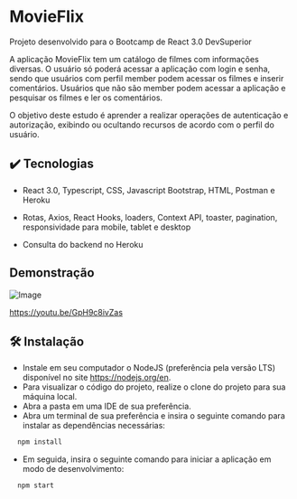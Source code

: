 
# MovieFlix

Projeto desenvolvido para o Bootcamp de React 3.0 DevSuperior

A aplicação MovieFlix tem um catálogo de filmes com informações diversas. O usuário só poderá acessar a aplicação com login e senha, sendo que usuários com perfil member podem acessar os filmes e inserir comentários. Usuários que não são member podem acessar a aplicação e pesquisar os filmes e ler os comentários. 

O objetivo deste estudo é aprender a realizar operações de autenticação e autorização, exibindo ou ocultando recursos de acordo com o perfil do usuário.

## ✔️ Tecnologias

- React 3.0, Typescript, CSS, Javascript Bootstrap, HTML, Postman e Heroku

- Rotas, Axios, React Hooks, loaders, Context API, toaster, pagination, responsividade para mobile, tablet e desktop

- Consulta do backend no Heroku

## Demonstração

![Image](https://media.giphy.com/media/v1.Y2lkPTc5MGI3NjExMThlYjYyODMzMjFkNmRjODA2ZWU4NjZjYzhjNjVlMjE2NjcxZTE2MSZlcD12MV9pbnRlcm5hbF9naWZzX2dpZklkJmN0PWc/MtUgwWkAWWD9d7ppIZ/giphy.gif)


https://youtu.be/GpH9c8ivZas


## 🛠️ Instalação

- Instale em seu computador o NodeJS (preferência pela versão LTS) disponível no site https://nodejs.org/en.
- Para visualizar o código do projeto, realize o clone do projeto para sua máquina local.
- Abra a pasta em uma IDE de sua preferência.
- Abra um terminal de sua preferência e insira o seguinte comando para instalar as dependências necessárias:

```bash
  npm install
```
- Em seguida, insira o seguinte comando para iniciar a aplicação em modo de desenvolvimento:

```bash
  npm start
```